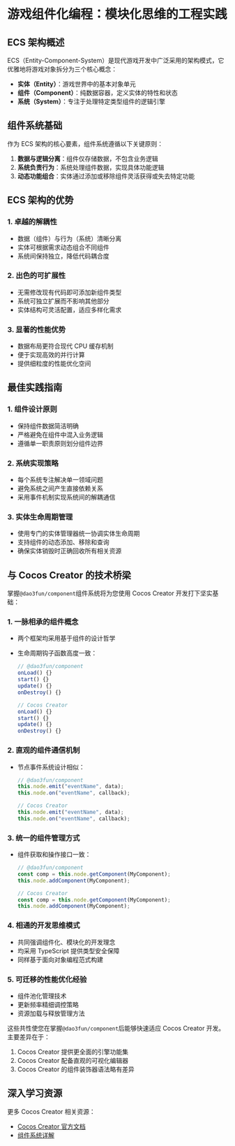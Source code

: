 # 游戏组件化编程：模块化思维的工程实践

## ECS 架构概述

ECS（Entity-Component-System）是现代游戏开发中广泛采用的架构模式，它优雅地将游戏对象拆分为三个核心概念：

- **实体（Entity）**：游戏世界中的基本对象单元
- **组件（Component）**：纯数据容器，定义实体的特性和状态
- **系统（System）**：专注于处理特定类型组件的逻辑引擎

## 组件系统基础

作为 ECS 架构的核心要素，组件系统遵循以下关键原则：

1. **数据与逻辑分离**：组件仅存储数据，不包含业务逻辑
2. **系统负责行为**：系统处理组件数据，实现具体功能逻辑
3. **动态功能组合**：实体通过添加或移除组件灵活获得或失去特定功能

## ECS 架构的优势

### 1. **卓越的解耦性**

- 数据（组件）与行为（系统）清晰分离
- 实体可根据需求动态组合不同组件
- 系统间保持独立，降低代码耦合度

### 2. **出色的可扩展性**

- 无需修改现有代码即可添加新组件类型
- 系统可独立扩展而不影响其他部分
- 实体结构可灵活配置，适应多样化需求

### 3. **显著的性能优势**

- 数据布局更符合现代 CPU 缓存机制
- 便于实现高效的并行计算
- 提供细粒度的性能优化空间

## 最佳实践指南

### 1. **组件设计原则**

- 保持组件数据简洁明确
- 严格避免在组件中混入业务逻辑
- 遵循单一职责原则划分组件边界

### 2. **系统实现策略**

- 每个系统专注解决单一领域问题
- 避免系统之间产生直接依赖关系
- 采用事件机制实现系统间的解耦通信

### 3. **实体生命周期管理**

- 使用专门的实体管理器统一协调实体生命周期
- 支持组件的动态添加、移除和查询
- 确保实体销毁时正确回收所有相关资源

## 与 Cocos Creator 的技术桥梁

掌握`@dao3fun/component`组件系统将为您使用 Cocos Creator 开发打下坚实基础：

### 1. **一脉相承的组件概念**

- 两个框架均采用基于组件的设计哲学
- 生命周期钩子函数高度一致：

  ```typescript
  // @dao3fun/component
  onLoad() {}
  start() {}
  update() {}
  onDestroy() {}

  // Cocos Creator
  onLoad() {}
  start() {}
  update() {}
  onDestroy() {}
  ```

### 2. **直观的组件通信机制**

- 节点事件系统设计相似：

  ```typescript
  // @dao3fun/component
  this.node.emit("eventName", data);
  this.node.on("eventName", callback);

  // Cocos Creator
  this.node.emit("eventName", data);
  this.node.on("eventName", callback);
  ```

### 3. **统一的组件管理方式**

- 组件获取和操作接口一致：

  ```typescript
  // @dao3fun/component
  const comp = this.node.getComponent(MyComponent);
  this.node.addComponent(MyComponent);

  // Cocos Creator
  const comp = this.node.getComponent(MyComponent);
  this.node.addComponent(MyComponent);
  ```

### 4. **相通的开发思维模式**

- 共同强调组件化、模块化的开发理念
- 均采用 TypeScript 提供类型安全保障
- 同样基于面向对象编程范式构建

### 5. **可迁移的性能优化经验**

- 组件池化管理技术
- 更新频率精细调控策略
- 资源加载与释放管理方法

这些共性使您在掌握`@dao3fun/component`后能够快速适应 Cocos Creator 开发。主要差异在于：

1. Cocos Creator 提供更全面的引擎功能集
2. Cocos Creator 配备直观的可视化编辑器
3. Cocos Creator 的组件装饰器语法略有差异

## 深入学习资源

更多 Cocos Creator 相关资源：

- [Cocos Creator 官方文档](https://docs.cocos.com/creator/manual/zh/)
- [组件系统详解](https://docs.cocos.com/creator/manual/zh/scripting/component.html)
